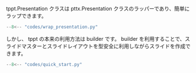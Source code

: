 tppt.Presentation クラスは pttx.Presentation クラスのラッパーであり、簡単にラップできます。

```python
--8<-- "codes/wrap_presentation.py"
```

しかし、 tppt の本来の利用方法は builder です。
builder を利用することで、スライドマスターとスライドレイアウトを型安全に利用しながらスライドを作成できます。

```python
--8<-- "codes/quick_start.py"
```
